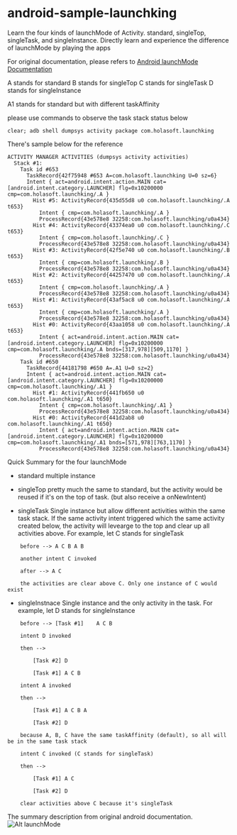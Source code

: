 # android-sample-launchking
Learn the four kinds of launchMode of Activity. standard, singleTop, singleTask, and singleInstance. Directly learn and experience the difference of launchMode by playing the apps

For original documentation, please refers to [Android launchMode Documentation](http://developer.android.com/guide/topics/manifest/activity-element.html#lmode)

A stands for standard
B stands for singleTop
C stands for singleTask
D stands for singleInstance

A1 stands for standard but with different taskAffinity

please use commands to observe the task stack status below

```
clear; adb shell dumpsys activity package com.holasoft.launchking
```

There's sample below for the reference

```
ACTIVITY MANAGER ACTIVITIES (dumpsys activity activities)
  Stack #1:
    Task id #653
      TaskRecord{42f75948 #653 A=com.holasoft.launchking U=0 sz=6}
      Intent { act=android.intent.action.MAIN cat=[android.intent.category.LAUNCHER] flg=0x10200000 cmp=com.holasoft.launchking/.A }
        Hist #5: ActivityRecord{435d55d8 u0 com.holasoft.launchking/.A t653}
          Intent { cmp=com.holasoft.launchking/.A }
          ProcessRecord{43e578e8 32258:com.holasoft.launchking/u0a434}
        Hist #4: ActivityRecord{43374ea0 u0 com.holasoft.launchking/.C t653}
          Intent { cmp=com.holasoft.launchking/.C }
          ProcessRecord{43e578e8 32258:com.holasoft.launchking/u0a434}
        Hist #3: ActivityRecord{42f5e740 u0 com.holasoft.launchking/.B t653}
          Intent { cmp=com.holasoft.launchking/.B }
          ProcessRecord{43e578e8 32258:com.holasoft.launchking/u0a434}
        Hist #2: ActivityRecord{44257470 u0 com.holasoft.launchking/.A t653}
          Intent { cmp=com.holasoft.launchking/.A }
          ProcessRecord{43e578e8 32258:com.holasoft.launchking/u0a434}
        Hist #1: ActivityRecord{43af5ac8 u0 com.holasoft.launchking/.A t653}
          Intent { cmp=com.holasoft.launchking/.A }
          ProcessRecord{43e578e8 32258:com.holasoft.launchking/u0a434}
        Hist #0: ActivityRecord{43aa1058 u0 com.holasoft.launchking/.A t653}
          Intent { act=android.intent.action.MAIN cat=[android.intent.category.LAUNCHER] flg=0x10200000 cmp=com.holasoft.launchking/.A bnds=[317,978][509,1170] }
          ProcessRecord{43e578e8 32258:com.holasoft.launchking/u0a434}
    Task id #650
      TaskRecord{44181798 #650 A=.A1 U=0 sz=2}
      Intent { act=android.intent.action.MAIN cat=[android.intent.category.LAUNCHER] flg=0x10200000 cmp=com.holasoft.launchking/.A1 }
        Hist #1: ActivityRecord{441fb650 u0 com.holasoft.launchking/.A1 t650}
          Intent { cmp=com.holasoft.launchking/.A1 }
          ProcessRecord{43e578e8 32258:com.holasoft.launchking/u0a434}
        Hist #0: ActivityRecord{441d2ab8 u0 com.holasoft.launchking/.A1 t650}
          Intent { act=android.intent.action.MAIN cat=[android.intent.category.LAUNCHER] flg=0x10200000 cmp=com.holasoft.launchking/.A1 bnds=[571,978][763,1170] }
          ProcessRecord{43e578e8 32258:com.holasoft.launchking/u0a434}
```

Quick Summary for the four launchMode


* standard
	multiple instance

* singleTop
	pretty much the same to standard, but the activity would be reused if it's on the top of task. (but also receive a onNewIntent)

* singleTask
	Single instance but allow different activities within the same task stack.
	If the same activity intent triggered which the same activity created below, the activity will levearge to the top and clear up all activities above.
	For example, let C stands for singleTask
```
	before --> A C B A B

	another intent C invoked

	after --> A C

	the activities are clear above C. Only one instance of C would exist

```

* singleInstnace
	Single instance and the only activity in the task.
	For example, let D stands for singleInstance

```
	before --> [Task #1]	A C B

	intent D invoked

	then -->

		[Task #2] D

		[Task #1] A C B

	intent A invoked

	then --> 

		[Task #1] A C B A

		[Task #2] D

	because A, B, C have the same taskAffinity (default), so all will be in the same task stack

	intent C invoked (C stands for singleTask)

	then --> 

		[Task #1] A C

		[Task #2] D

	clear activities above C because it's singleTask
```

The summary description from original android documentation.
![Alt launchMode](/doc/launchMode.JPG?raw=true "Android launchMode")


